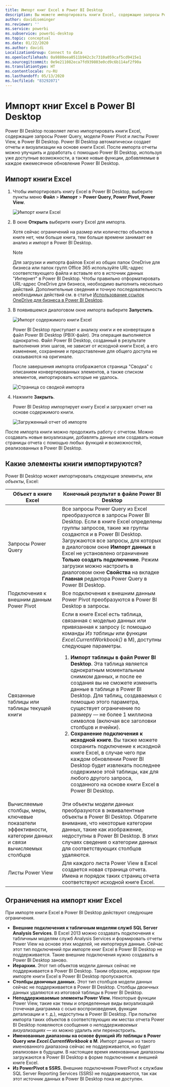 ```yaml
---
title: Импорт книг Excel в Power BI Desktop
description: Вы можете импортировать книги Excel, содержащие запросы Power Query, модели Power Pivot и листы Power View, в Power BI Desktop.
author: davidiseminger
ms.reviewer: ''
ms.service: powerbi
ms.subservice: powerbi-desktop
ms.topic: conceptual
ms.date: 01/22/2020
ms.author: davidi
LocalizationGroup: Connect to data
ms.openlocfilehash: 0a9880eea0511b942c3c7310a059caf5cd9415e1
ms.sourcegitcommit: 0e9e211082eca7fd939803e0cd9c6b114af2f90a
ms.translationtype: HT
ms.contentlocale: ru-RU
ms.lasthandoff: 05/13/2020
ms.locfileid: "83292071"
---
```

# <a name="import-excel-workbooks-into-power-bi-desktop"></a>Импорт книг Excel в Power BI Desktop
Power BI Desktop позволяет легко импортировать книги Excel, содержащие запросы Power Query, модели Power Pivot и листы Power View, в Power BI Desktop. Power BI Desktop автоматически создает отчеты и визуализации на основе книги Excel. После импорта отчеты можно улучшить и доработать с помощью Power BI Desktop, используя уже доступные возможности, а также новые функции, добавляемые в каждое ежемесячное обновление Power BI Desktop.

## <a name="how-do-i-import-an-excel-workbook"></a>Импорт книги Excel
1. Чтобы импортировать книгу Excel в Power BI Desktop, выберите пункты меню **Файл** > **Импорт** > **Power Query, Power Pivot, Power View**.

   ![Импорт книги Excel](media/desktop-import-excel-workbooks/importexceltopbi_1.png)


2. В окне **Открыть** выберите книгу Excel для импорта. 

   Хотя сейчас ограничений на размер или количество объектов в книге нет, чем больше книга, тем больше времени занимает ее анализ и импорт в Power BI Desktop.

   > [!NOTE]
   > Для загрузки и импорта файлов Excel из общих папок OneDrive для бизнеса или папок групп Office 365 используйте URL-адрес соответствующего файла и вставьте его в источник данных "Интернет" в Power BI Desktop. Чтобы правильно отформатировать URL-адрес OneDrive для бизнеса, необходимо выполнить несколько действий. Дополнительные сведения и точную последовательность необходимых действий см. в статье [Использование ссылок OneDrive для бизнеса в Power BI Desktop](desktop-use-onedrive-business-links.md).
   > 
   > 

3. В появившемся диалоговом окне импорта выберите **Запустить**.

   ![Импорт содержимого книги Excel](media/desktop-import-excel-workbooks/import-excel-power-bi-5.png)


   Power BI Desktop приступает к анализу книги и ее конвертации в файл Power BI Desktop (PBIX-файл). Эта операция выполняется однократно. Файл Power BI Desktop, созданный в результате выполнения этих шагов, не зависит от исходной книги Excel, а его изменение, сохранение и предоставление для общего доступа не сказываются на оригинале.

   После завершения импорта отображается страница "Сводка" с описанием конвертированных элементов, а также списком элементов, импортировать которые не удалось.

   ![Страница со сводкой импорта](media/desktop-import-excel-workbooks/importexceltopbi_3.png)

4. Нажмите **Закрыть**. 

   Power BI Desktop импортирует книгу Excel и загружает отчет на основе содержимого книги.

   ![Загруженный отчет об импорте](media/desktop-import-excel-workbooks/importexceltopbi_4.png)

После импорта книги можно продолжить работу с отчетом. Можно создавать новые визуализации, добавлять данные или создавать новые страницы отчета с помощью любых функций и возможностей, реализованных в Power BI Desktop.

## <a name="which-workbook-elements-are-imported"></a>Какие элементы книги импортируются?
Power BI Desktop может импортировать следующие элементы, или *объекты*, Excel:

| Объект в книге Excel | Конечный результат в файле Power BI Desktop |
| --- | --- |
| Запросы Power Query |Все запросы Power Query из Excel преобразуются в запросы Power BI Desktop. Если в книге Excel определены группы запросов, такие же группы создаются и в Power BI Desktop. Загружаются все запросы, для которых в диалоговом окне **Импорт данных** в Excel не установлено ограничение **Только создать подключение**. Режим загрузки можно настроить в диалоговом окне **Свойства** на вкладке **Главная** редактора Power Query в Power BI Desktop. |
| Подключения к внешним данным Power Pivot |Все подключения к внешним данным Power Pivot преобразуются в Power BI Desktop в запросы. |
| Связанные таблицы или таблицы текущей книги |Если в книге Excel есть таблица, связанная с моделью данных или привязанная к запросу (с помощью команды *Из таблицы* или функции *Excel.CurrentWorkbook()* в M), доступны следующие параметры. <ol><li><b>Импорт таблицы в файл Power BI Desktop</b>. Эта таблица является однократным моментальным снимком данных, и после ее создания вы не сможете изменить данные в таблице в Power BI Desktop. Для таблиц, создаваемых с помощью этого параметра, существует ограничение по размеру — не более 1 миллиона символов (включая все заголовки столбцов и ячейки).</li><li><b>Сохранение подключения к исходной книге</b>. Вы также можете сохранить подключение к исходной книге Excel, в случае чего при каждом обновлении Power BI Desktop будет извлекать последнее содержимое этой таблицы, как для любого другого запроса, созданного на основе книги Excel в Power BI Desktop.</li></ul> |
| Вычисляемые столбцы, меры, ключевые показатели эффективности, категории данных и связи вычисляемых столбцов |Эти объекты модели данных преобразуются в эквивалентные объекты в Power BI Desktop. Обратите внимание, что некоторые категории данных, такие как изображение, недоступны в Power BI Desktop. В этих случаях сведения о категории данных для соответствующих столбцов удаляются. |
| Листы Power View |Для каждого листа Power View в Excel создается новая страница отчета. Имена и порядок таких страниц отчета соответствуют исходной книге Excel. |

## <a name="are-there-any-limitations-to-importing-a-workbook"></a>Ограничения на импорт книг Excel
При импорте книги Excel в Power BI Desktop действуют следующие ограничения.

* **Внешние подключения к табличным моделям служб SQL Server Analysis Services**. В Excel 2013 можно создавать подключения к табличным моделям служб Analysis Services и формировать отчеты Power View на основе этих моделей, не импортируя данные. Сейчас этот тип подключений при импорте книг Excel в Power BI Desktop не поддерживается. Такие внешние подключения нужно создавать в Power BI Desktop заново.
* **Иерархии.** Этот тип объектов модели данных сейчас не поддерживается в Power BI Desktop. Таким образом, иерархии при импорте книги Excel в Power BI Desktop пропускаются.
* **Столбцы двоичных данных.** Этот тип столбцов модели данных сейчас не поддерживается в Power BI Desktop. Столбцы двоичных данных удаляются из итоговой таблицы в Power BI Desktop.
* **Неподдерживаемые элементы Power View.** Некоторые функции Power View, такие как темы и определенные виды визуализаций (точечная диаграмма с осью воспроизведения, функции детализации и т. д.), недоступны в Power BI Desktop. При попытке импорта таких объектов в соответствующих им местах отчета Power BI Desktop появляются сообщения о *неподдерживаемых визуализациях* — их можно удалить или перенастроить.
* **Именованные диапазоны на основе функций** ***Из таблицы*** **в Power Query или** ***Excel.CurrentWorkbook*** **в M**. Импорт данных из такого именованного диапазона сейчас не поддерживается, но будет реализован в будущем. В настоящее время именованные диапазоны загружаются в Power BI Desktop в форме подключения к внешней книге Excel.
* **Из PowerPivot в SSRS.** Внешние подключения PowerPivot к службам SQL Server Reporting Services (SSRS) не поддерживаются, так как этот источник данных в Power BI Desktop пока не доступен.

